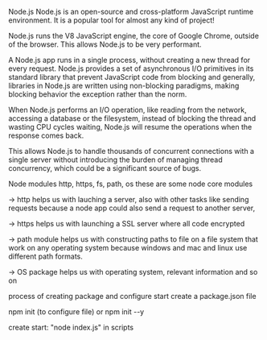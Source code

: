 Node.js
Node.js is an open-source and cross-platform JavaScript runtime environment. It is a popular tool for almost any kind of project!

Node.js runs the V8 JavaScript engine, the core of Google Chrome, outside of the browser. This allows Node.js to be very performant.

A Node.js app runs in a single process, without creating a new thread for every request. Node.js provides a set of asynchronous I/O primitives in its standard library that prevent JavaScript code from blocking and generally, libraries in Node.js are written using non-blocking paradigms, making blocking behavior the exception rather than the norm.

When Node.js performs an I/O operation, like reading from the network, accessing a database or the filesystem, instead of blocking the thread and wasting CPU cycles waiting, Node.js will resume the operations when the response comes back.

This allows Node.js to handle thousands of concurrent connections with a single server without introducing the burden of managing thread concurrency, which could be a significant source of bugs.

Node modules
http, https, fs, path, os these are some node core modules

-> http helps us with lauching a server, also with other tasks like sending requests because a node app could also send a request to another server,

-> https helps us with launching a SSL server where all code encrypted

-> path module helps us with constructing paths to file on a file system that work on any operating system because windows and mac and linux use different path formats.

-> OS package helps us with operating system, relevant information and so on

process of creating package and configure start
create a package.json file

npm init (to configure file) or npm init --y

create start: "node index.js" in scripts